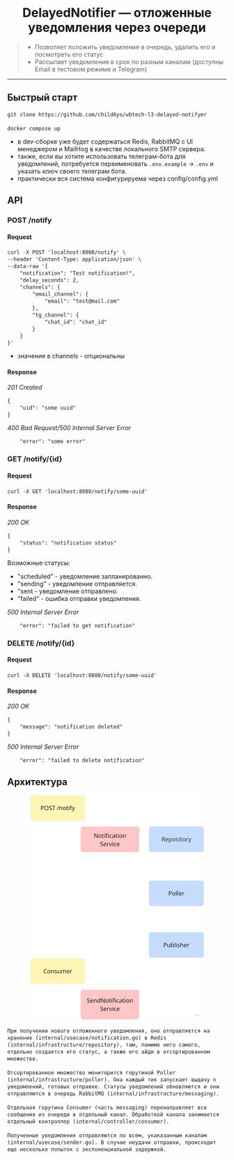 <h1 align="center">DelayedNotifier — отложенные уведомления через очереди</h1>

> - Позволяет положить уведомление в очередь, удалить его и посмотреть его статус
> - Рассылает уведомления в срок по разным каналам (доступны Email в тестовом режиме и Telegram) 
---

## Быстрый старт 

```
git clone https://github.com/child6yo/wbtech-l3-delayed-notifyer

docker compose up 
```

- в dev-сборке уже будет содержаться Redis, RabbitMQ с UI менеджером и MailHog в качестве локального SMTP сервера.
- также, если вы хотите использовать телеграм-бота для уведомлений, потребуется переименовать `.env.example` -> `.env` и указать ключ своего телеграм бота.
- практически вся система конфигурируема через config/config.yml

## API

### POST /notify

#### Request
```
curl -X POST 'localhost:8080/notify' \
--header 'Content-Type: application/json' \
--data-raw '{
    "notification": "Test notification!",
    "delay_seconds": 2,
    "channels": {
        "email_channel": {
            "email": "test@mail.com"
        },
        "tg_channel": {
            "chat_id": "chat_id"
        }
    }
}'
```
- значения в channels - опциональны

#### Response
*201 Created*
```
{
    "uid": "some uuid"
}
```
*400 Bad Request/500 Internal Server Error*
```
    "error": "some error"
```

### GET /notify/{id}

#### Request
```
curl -X GET 'localhost:8080/notify/some-uuid'
```

#### Response
*200 OK*
```
{
    "status": "notification status"
}
```

Возможные статусы:
- "scheduled" - уведомление запланированно.
- "sending" - уведомление отправляется.
- "sent - уведомление отправлено.
- "failed" - ошибка отправки уведомления.

*500 Internal Server Error*
```
    "error": "failed to get notification"
```

### DELETE /notify/{id}

#### Request
```
curl -X DELETE 'localhost:8080/notify/some-uuid'
```

#### Response
*200 OK*
```
{
    "message": "notification deleted"
}
```

*500 Internal Server Error*
```
    "error": "failed to delete notification"
```

## Архитектура

<div align="center">
<img src="etc\assets\schema.png" width="400" style="flex-shrink: 0;">
</div>

    При получении нового отложенного уведомления, оно отправляется на хранение (internal/usecase/notification.go) в Redis (internal/infrastructure/repository), там, помимо него самого, отдельно создается его статус, а также его айди в отсортированном множестве. 

    Отсортированное множество мониторится горутиной Poller (internal/infrastructure/poller). Она каждый тик запускает выдачу n уведомлений, готовых отправке. Статусы уведомлений обновляются и они отправляются в очередь RabbitMQ (internal/infrastructure/messaging).

    Отдельная горутина Consumer (часть messaging) перенаправляет все сообщения из очереди в отдельный канал. Обработкой канала занимается отдельный контроллер (internal/controller/consumer).

    Полученные уведомления отправляются по всем, укаказанным каналам (internal/usecase/sender.go). В случае неудачи отправки, происходит еще несколько попыток с экспоненциальной задержкой.
